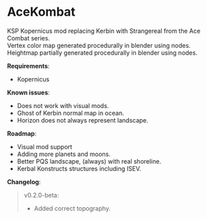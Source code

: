 # AceKombat
KSP Kopernicus mod replacing Kerbin with Strangereal from the Ace Combat series.  
Vertex color map generated procedurally in blender using nodes.
Heightmap partially generated procedurally in blender using nodes.


**Requirements**:  
 * Kopernicus

**Known issues**:  
  * Does not work with visual mods.
  * Ghost of Kerbin normal map in ocean.
  * Horizon does not always represent landscape.
 
 **Roadmap**:  
  * Visual mod support
  * Adding more planets and moons.
  * Better PQS landscape, (always) with real shoreline.
  * Kerbal Konstructs structures including ISEV.

**Changelog**:  
>v0.2.0-beta:   
>- Added correct topography.
